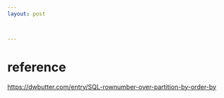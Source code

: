 ```yaml
---
layout: post



---
```




# reference
<https://dwbutter.com/entry/SQL-rownumber-over-partition-by-order-by>